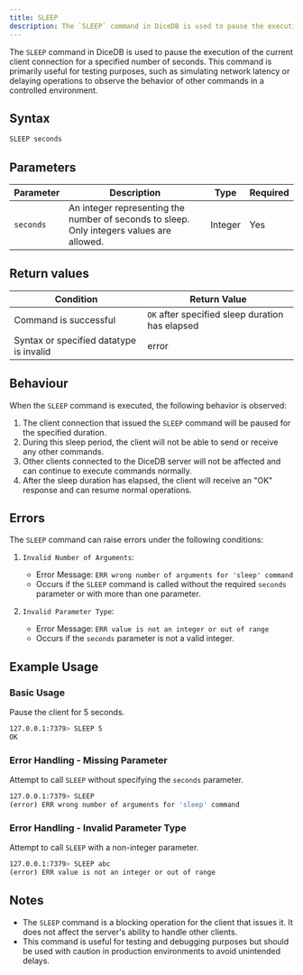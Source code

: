 ```yaml
---
title: SLEEP
description: The `SLEEP` command in DiceDB is used to pause the execution of the current client connection for a specified number of seconds. This command is primarily useful for testing purposes, such as simulating network latency or delaying operations to observe the behavior of other commands in a controlled environment.
---
```


The `SLEEP` command in DiceDB is used to pause the execution of the current client connection for a specified number of seconds. This command is primarily useful for testing purposes, such as simulating network latency or delaying operations to observe the behavior of other commands in a controlled environment.

## Syntax

```bash
SLEEP seconds
```

## Parameters

| Parameter | Description                                                                               | Type    | Required |
| --------- | ----------------------------------------------------------------------------------------- | ------- | -------- |
| `seconds` | An integer representing the number of seconds to sleep. Only integers values are allowed. | Integer | Yes      |

## Return values

| Condition                               | Return Value                                    |
| --------------------------------------- | ----------------------------------------------- |
| Command is successful                   | `OK` after specified sleep duration has elapsed |
| Syntax or specified datatype is invalid | error                                           |

## Behaviour

When the `SLEEP` command is executed, the following behavior is observed:

1. The client connection that issued the `SLEEP` command will be paused for the specified duration.
2. During this sleep period, the client will not be able to send or receive any other commands.
3. Other clients connected to the DiceDB server will not be affected and can continue to execute commands normally.
4. After the sleep duration has elapsed, the client will receive an "OK" response and can resume normal operations.

## Errors

The `SLEEP` command can raise errors under the following conditions:

1. `Invalid Number of Arguments`:

   - Error Message: `ERR wrong number of arguments for 'sleep' command`
   - Occurs if the `SLEEP` command is called without the required `seconds` parameter or with more than one parameter.

2. `Invalid Parameter Type`:
   - Error Message: `ERR value is not an integer or out of range`
   - Occurs if the `seconds` parameter is not a valid integer.

## Example Usage

### Basic Usage

Pause the client for 5 seconds.

```bash
127.0.0.1:7379> SLEEP 5
OK
```

### Error Handling - Missing Parameter

Attempt to call `SLEEP` without specifying the `seconds` parameter.

```bash
127.0.0.1:7379> SLEEP
(error) ERR wrong number of arguments for 'sleep' command
```

### Error Handling - Invalid Parameter Type

Attempt to call `SLEEP` with a non-integer parameter.

```bash
127.0.0.1:7379> SLEEP abc
(error) ERR value is not an integer or out of range
```

## Notes

- The `SLEEP` command is a blocking operation for the client that issues it. It does not affect the server's ability to handle other clients.
- This command is useful for testing and debugging purposes but should be used with caution in production environments to avoid unintended delays.
